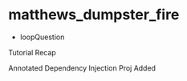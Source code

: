 # matthews_dumpster_fire

- loopQuestion

Tutorial Recap

Annotated Dependency Injection Proj Added
